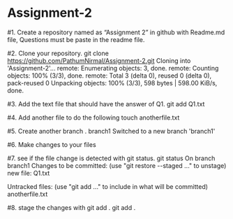 # Assignment-2

#1. Create a repository named as “Assignment 2” in github with Readme.md file, Questions must be paste in the readme file.

#2. Clone your repository.
git clone https://github.com/PathumNirmal/Assignment-2.git
Cloning into 'Assignment-2'...
remote: Enumerating objects: 3, done.
remote: Counting objects: 100% (3/3), done.
remote: Total 3 (delta 0), reused 0 (delta 0), pack-reused 0
Unpacking objects: 100% (3/3), 598 bytes | 598.00 KiB/s, done.

#3. Add the text file that should have the answer of Q1.
git add Q1.txt

#4. Add another file to do the following
touch anotherfile.txt

#5. Create another branch .
branch1
Switched to a new branch 'branch1'

#6. Make changes to your files

#7. see if the file change is detected with git status.
git status
On branch branch1
Changes to be committed:
  (use "git restore --staged <file>..." to unstage)
        new file:   Q1.txt

Untracked files:
  (use "git add <file>..." to include in what will be committed)
        anotherfile.txt

#8. stage the changes with git add .
git add .


